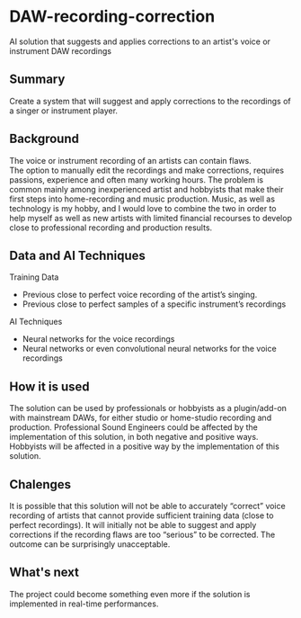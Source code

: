 # DAW-recording-correction
AI solution that suggests and applies corrections to an artist's voice or instrument DAW recordings

## Summary
Create a system that will suggest and apply corrections to the recordings of a singer or instrument player.

## Background
The voice or instrument recording of an artists can contain flaws.  
The option to manually edit the recordings and make corrections, requires passions, experience and often many working hours.
The problem is common mainly among inexperienced artist and hobbyists that make their first steps into home-recording and music production.
Music, as well as technology is my hobby, and I would love to combine the two in order to help myself as well as new artists with limited financial recourses to develop close to professional recording and production results.

## Data and AI Techniques
Training Data
  * Previous close to perfect voice recording of the artist’s singing.
  * Previous close to perfect samples of a specific  instrument’s recordings

AI Techniques
  * Neural networks for the voice recordings
  * Neural networks or even convolutional neural networks for the voice recordings

## How it is used
The solution can be used by professionals or hobbyists as a plugin/add-on with mainstream DAWs, for either studio or home-studio recording and production.
Professional Sound Engineers could be affected by the implementation of this solution, in both negative and positive ways.
Hobbyists will be affected in a positive way by the implementation of this solution.

## Chalenges
It is possible that this solution will not be able to accurately “correct” voice recording of artists that cannot provide sufficient training data (close to perfect recordings).
It will initially not be able to suggest and apply corrections if the recording flaws are too “serious” to be corrected. The outcome can be surprisingly unacceptable. 

## What's next
The project could become something even more if the solution is implemented in real-time performances.
